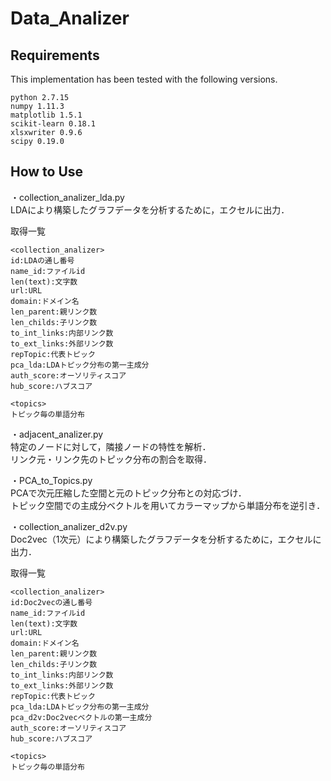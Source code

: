 # Data_Analizer

## Requirements

This implementation has been tested with the following versions.

```
python 2.7.15
numpy 1.11.3
matplotlib 1.5.1
scikit-learn 0.18.1
xlsxwriter 0.9.6
scipy 0.19.0
```

## How to Use
・collection_analizer_lda.py  
LDAにより構築したグラフデータを分析するために，エクセルに出力．  

取得一覧  
```
<collection_analizer>
id:LDAの通し番号
name_id:ファイルid
len(text):文字数
url:URL
domain:ドメイン名
len_parent:親リンク数
len_childs:子リンク数
to_int_links:内部リンク数
to_ext_links:外部リンク数
repTopic:代表トピック
pca_lda:LDAトピック分布の第一主成分
auth_score:オーソリティスコア
hub_score:ハブスコア

<topics>
トピック毎の単語分布
```

・adjacent_analizer.py  
特定のノードに対して，隣接ノードの特性を解析．  
リンク元・リンク先のトピック分布の割合を取得．  

・PCA_to_Topics.py  
PCAで次元圧縮した空間と元のトピック分布との対応づけ．  
トピック空間での主成分ベクトルを用いてカラーマップから単語分布を逆引き．  

・collection_analizer_d2v.py  
Doc2vec（1次元）により構築したグラフデータを分析するために，エクセルに出力．  

取得一覧  
```
<collection_analizer>
id:Doc2vecの通し番号
name_id:ファイルid
len(text):文字数
url:URL
domain:ドメイン名
len_parent:親リンク数
len_childs:子リンク数
to_int_links:内部リンク数
to_ext_links:外部リンク数
repTopic:代表トピック
pca_lda:LDAトピック分布の第一主成分
pca_d2v:Doc2vecベクトルの第一主成分
auth_score:オーソリティスコア
hub_score:ハブスコア

<topics>
トピック毎の単語分布
```
